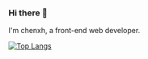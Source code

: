 ### Hi there 👋

I'm chenxh, a front-end web developer.


[![Top Langs](https://github-readme-stats.vercel.app/api/top-langs/?username=ccccccxh&layout=compact)](https://github.com/anuraghazra/github-readme-stats)

<!-- [![Anurag's GitHub stats](https://github-readme-stats.vercel.app/api?username=ccccccxh&count_private=true&show_icons=true&theme=tokyonight&include_all_commits=true)](https://github.com/anuraghazra/github-readme-stats) -->

<!--
**ccccccxh/ccccccxh** is a ✨ _special_ ✨ repository because its `README.md` (this file) appears on your GitHub profile.

Here are some ideas to get you started:

- 🔭 I’m currently working on ...
- 🌱 I’m currently learning ...
- 👯 I’m looking to collaborate on ...
- 🤔 I’m looking for help with ...
- 💬 Ask me about ...
- 📫 How to reach me: ...
- 😄 Pronouns: ...
- ⚡ Fun fact: ...
-->
